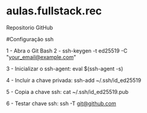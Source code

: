# aulas.fullstack.rec
Repositorio GitHub

#Configuração ssh

1 - Abra o Git Bash
2 - ssh-keygen -t ed25519 -C "your_email@example.com"

3 - Inicializar o ssh-agent: eval $(ssh-agent -s)

4 - Incluir a chave privada:
ssh-add ~/.ssh/id_ed25519

5 - Copia a chave ssh:
cat ~/.ssh/id_ed25519.pub

6 - Testar chave ssh: ssh -T git@github.com
